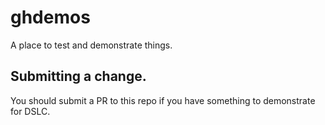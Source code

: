 # ghdemos
A place to test and demonstrate things.

## Submitting a change.

You should submit a PR to this repo if you have something to demonstrate for DSLC.
